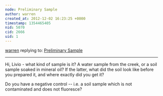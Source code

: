 ```yaml
---
node: Preliminary Sample
author: warren
created_at: 2012-12-02 16:23:25 +0000
timestamp: 1354465405
nid: 5070
cid: 2666
uid: 1
---
```




[warren](../profile/warren) replying to: [Preliminary Sample](../notes/livioguerrero/11-30-2012/preliminary-sample)

----
Hi, Livio - what kind of sample is it? A water sample from the creek, or a soil sample soaked in mineral oil? If the latter, what did the soil look like before you prepared it, and where exactly did you get it? 

Do you have a negative control -- i.e. a soil sample which is not contaminated and does not fluoresce?